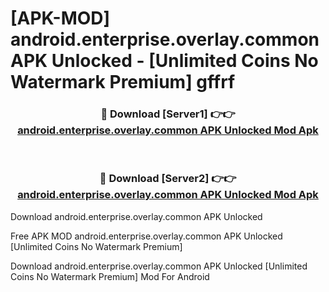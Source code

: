 # [APK-MOD] android.enterprise.overlay.common APK Unlocked - [Unlimited Coins No Watermark Premium] gffrf



<div align="center">
<h3>🔴 Download [Server1] 👉👉 <a href="https://momento.my/?title=android.enterprise.overlay.common_APK_Unlocked">android.enterprise.overlay.common APK Unlocked Mod Apk</a></h3><br>

<h3>🔴 Download [Server2] 👉👉 <a href="https://momento.my/?title=android.enterprise.overlay.common_APK_Unlocked">android.enterprise.overlay.common APK Unlocked Mod Apk</a></h3>
</div>



Download android.enterprise.overlay.common APK Unlocked 

Free APK MOD android.enterprise.overlay.common APK Unlocked [Unlimited Coins No Watermark Premium]

Download android.enterprise.overlay.common APK Unlocked [Unlimited Coins No Watermark Premium] Mod For Android
